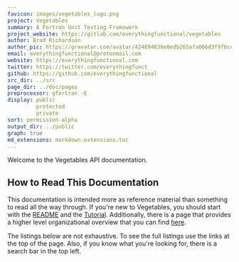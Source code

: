 ```yaml
---
favicon: images/vegetables_logo.png
project: Vegetables
summary: A Fortran Unit Testing Framework
project_website: https://gitlab.com/everythingfunctional/vegetables
author: Brad Richardson
author_pic: https://gravatar.com/avatar/424894836e0edb265afa066d3f9f6cc9
email: everythingfunctional@protonmail.com
website: https://everythingfunctional.com
twitter: https://twitter.com/everythingfunct
github: https://github.com/everythingfunctional
src_dir: ../src
page_dir: ../doc/pages
preprocessor: gfortran -E
display: public
         protected
         private
sort: permission-alpha
output_dir: ../public
graph: true
md_extensions: markdown.extensions.toc
...
```


Welcome to the Vegetables API documentation.

## How to Read This Documentation

This documentation is intended more as reference material than something to read all the way through.
If you're new to Vegetables, you should start with the [README] and the [Tutorial].
Additionally, there is a page that provides a higher level organizational overview that you can find [here](./page/Organized_Listing.html).

The listings below are not exhaustive.
To see the full listings use the links at the top of the page.
Also, if you know what you're looking for, there is a search bar in the top left.

[README]: https://gitlab.com/everythingfunctional/vegetables/-/blob/main/README.md
[Tutorial]: ./page/Tutorial.html
